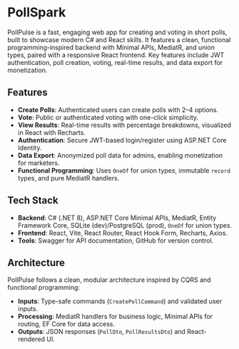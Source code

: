 # PollSpark

PollPulse is a fast, engaging web app for creating and voting in short polls, built to showcase modern C# and React skills. It features a clean, functional programming-inspired backend with Minimal APIs, MediatR, and union types, paired with a responsive React frontend. Key features include JWT authentication, poll creation, voting, real-time results, and data export for monetization.

## Features
- **Create Polls**: Authenticated users can create polls with 2–4 options.
- **Vote**: Public or authenticated voting with one-click simplicity.
- **View Results**: Real-time results with percentage breakdowns, visualized in React with Recharts.
- **Authentication**: Secure JWT-based login/register using ASP.NET Core Identity.
- **Data Export**: Anonymized poll data for admins, enabling monetization for marketers.
- **Functional Programming**: Uses `OneOf` for union types, immutable `record` types, and pure MediatR handlers.

## Tech Stack
- **Backend**: C# (.NET 8), ASP.NET Core Minimal APIs, MediatR, Entity Framework Core, SQLite (dev)/PostgreSQL (prod), `OneOf` for union types.
- **Frontend**: React, Vite, React Router, React Hook Form, Recharts, Axios.
- **Tools**: Swagger for API documentation, GitHub for version control.

## Architecture
PollPulse follows a clean, modular architecture inspired by CQRS and functional programming:
- **Inputs**: Type-safe commands (`CreatePollCommand`) and validated user inputs.
- **Processing**: MediatR handlers for business logic, Minimal APIs for routing, EF Core for data access.
- **Outputs**: JSON responses (`PollDto`, `PollResultsDto`) and React-rendered UI.
